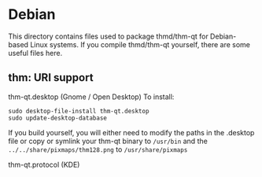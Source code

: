 
Debian
====================
This directory contains files used to package thmd/thm-qt
for Debian-based Linux systems. If you compile thmd/thm-qt yourself, there are some useful files here.

## thm: URI support ##


thm-qt.desktop  (Gnome / Open Desktop)
To install:

	sudo desktop-file-install thm-qt.desktop
	sudo update-desktop-database

If you build yourself, you will either need to modify the paths in
the .desktop file or copy or symlink your thm-qt binary to `/usr/bin`
and the `../../share/pixmaps/thm128.png` to `/usr/share/pixmaps`

thm-qt.protocol (KDE)

